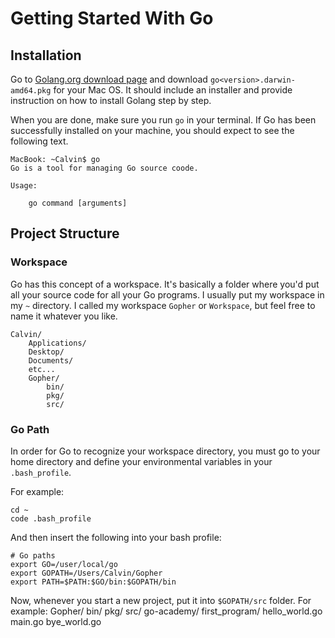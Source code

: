 # Getting Started With Go

## Installation

Go to [Golang.org download page](https://golang.org/dl/) and download `go<version>.darwin-amd64.pkg`
for your Mac OS. It should include an installer and provide instruction on how to install Golang
step by step.

When you are done, make sure you run `go` in your terminal. If Go has been successfully installed on
your machine, you should expect to see the following text.

    MacBook: ~Calvin$ go
    Go is a tool for managing Go source coode.

    Usage:

        go command [arguments]

## Project Structure

### Workspace

Go has this concept of a workspace. It's basically a folder where you'd put all your source code
for all your Go programs. I usually put my workspace in my `~` directory. I called my workspace
`Gopher` or `Workspace`, but feel free to name it whatever you like.

    Calvin/
        Applications/
        Desktop/
        Documents/
        etc...
        Gopher/
            bin/
            pkg/
            src/

### Go Path

In order for Go to recognize your workspace directory, you must go to your home directory and define
your environmental variables in your `.bash_profile`.

For example:

    cd ~
    code .bash_profile

And then insert the following into your bash profile:

```shell
# Go paths
export GO=/user/local/go
export GOPATH=/Users/Calvin/Gopher
export PATH=$PATH:$GO/bin:$GOPATH/bin
```

Now, whenever you start a new project, put it into `$GOPATH/src` folder. For example:
    Gopher/
        bin/
        pkg/
        src/
            go-academy/
                first_program/
                    hello_world.go
                    main.go
                    bye_world.go
